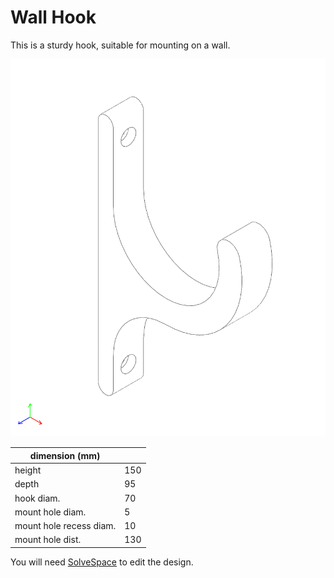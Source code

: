 # Wall Hook

This is a sturdy hook, suitable for mounting on a wall.

![](hook.png)

| dimension (mm)          |     |
|-------------------------|-----|
| height                  | 150 |
| depth                   | 95  |
| hook diam.              | 70  |
| mount hole diam.        | 5   |
| mount hole recess diam. | 10  |
| mount hole dist.        | 130 |

You will need [SolveSpace](https://solvespace.com/) to edit the design.